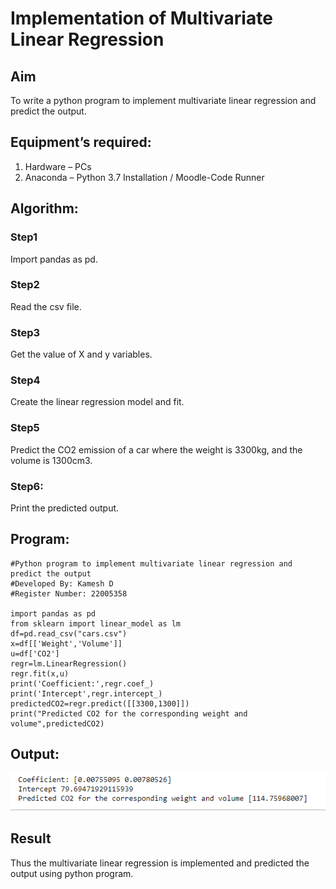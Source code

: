 # Implementation of Multivariate Linear Regression
## Aim
To write a python program to implement multivariate linear regression and predict the output.
## Equipment’s required:
1.	Hardware – PCs
2.	Anaconda – Python 3.7 Installation / Moodle-Code Runner
## Algorithm:
### Step1
Import pandas as pd.

### Step2
Read the csv file.

### Step3
Get the value of X and y variables.

### Step4
Create the linear regression model and fit.

### Step5
Predict the CO2 emission of a car where the weight is 3300kg, and the volume is 1300cm3.

### Step6:
Print the predicted output.


## Program:
```
#Python program to implement multivariate linear regression and predict the output
#Developed By: Kamesh D
#Register Number: 22005358

import pandas as pd
from sklearn import linear_model as lm
df=pd.read_csv("cars.csv")
x=df[['Weight','Volume']]
u=df['CO2']
regr=lm.LinearRegression()
regr.fit(x,u)
print('Coefficient:',regr.coef_)
print('Intercept',regr.intercept_)
predictedCO2=regr.predict([[3300,1300]])
print("Predicted CO2 for the corresponding weight and volume",predictedCO2)

```
## Output:
![](/out.png)

## Result
Thus the multivariate linear regression is implemented and predicted the output using python program.